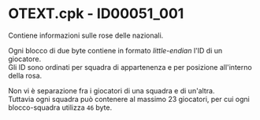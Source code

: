 # OTEXT.cpk - ID00051_001

Contiene informazioni sulle rose delle nazionali.

Ogni blocco di due byte contiene in formato *little-endian* l'ID di un giocatore.  
Gli ID sono ordinati per squadra di appartenenza e per posizione all'interno della rosa.

Non vi è separazione fra i giocatori di una squadra e di un'altra.  
Tuttavia ogni squadra può contenere al massimo 23 giocatori, per cui ogni blocco-squadra utilizza `46` byte.
